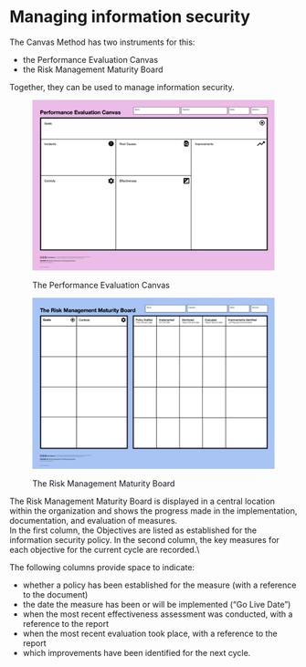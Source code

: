 # Managing information security

The Canvas Method has two instruments for this:

* the Performance Evaluation Canvas
* the Risk Management Maturity Board

Together, they can be used to manage information security.

<figure><img src=".gitbook/assets/Performance Evaluation Canvas.png" alt=""><figcaption><p>The Performance Evaluation Canvas</p></figcaption></figure>

<figure><img src=".gitbook/assets/Risk Management Maturity Board.png" alt=""><figcaption><p>The Risk Management Maturity Board</p></figcaption></figure>

The Risk Management Maturity Board is displayed in a central location within the organization and shows the progress made in the implementation, documentation, and evaluation of measures.\
In the first column, the Objectives are listed as established for the information security policy. In the second column, the key measures for each objective for the current cycle are recorded.\


The following columns provide space to indicate:

* whether a policy has been established for the measure (with a reference to the document)
* the date the measure has been or will be implemented (“Go Live Date”)
* when the most recent effectiveness assessment was conducted, with a reference to the report
* when the most recent evaluation took place, with a reference to the report
* which improvements have been identified for the next cycle.
